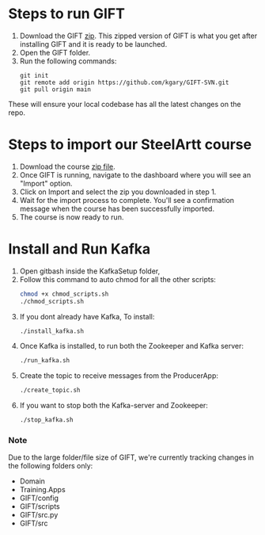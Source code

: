 # Steps to run GIFT

1) Download the GIFT [zip](https://drive.google.com/file/d/1gDPXY4aAm4wdLwlMDkaeIczfBcFasJmp/view?usp=drive_link). This zipped version of GIFT is what you get after installing GIFT and it is ready to be launched.
2) Open the GIFT folder.
3) Run the following commands:
    ```
    git init
    git remote add origin https://github.com/kgary/GIFT-SVN.git
    git pull origin main
    ```

These will ensure your local codebase has all the latest changes on the repo.

# Steps to import our SteelArtt course

1) Download the course [zip file](https://drive.google.com/file/d/1UqHcnp11WMK6DgGF9QtUylZ-oJDMWr8X/view?usp=sharing). 
2) Once GIFT is running, navigate to the dashboard where you will see an "Import" option. 
3) Click on Import and select the zip you downloaded in step 1.
4) Wait for the import process to complete. You'll see a confirmation message when the course has been successfully imported.
5) The course is now ready to run.

# Install and Run Kafka

1. Open gitbash inside the KafkaSetup folder,
2. Follow this command to auto chmod for all the other scripts:
   ```bash
   chmod +x chmod_scripts.sh
   ./chmod_scripts.sh
   ```
3. If you dont already have Kafka, To install:
   ```bash
   ./install_kafka.sh
   ```
4. Once Kafka is installed, to run both the Zookeeper and Kafka server:
   ```bash
   ./run_kafka.sh
   ```
5. Create the topic to receive messages from the ProducerApp:
   ```bash
   ./create_topic.sh
   ```
6. If you want to stop both the Kafka-server and Zookeeper:
   ```bash
   ./stop_kafka.sh
   ```

### Note
Due to the large folder/file size of GIFT, we're currently tracking changes in the following folders only:

- Domain
- Training.Apps
- GIFT/config
- GIFT/scripts
- GIFT/src.py
- GIFT/src

